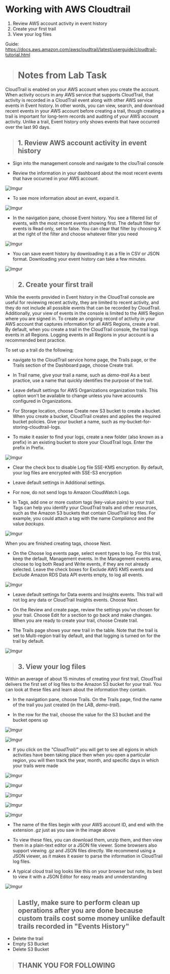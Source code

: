 #  Working with AWS Cloudtrail

1. Review AWS account activity in event history
2. Create your first trail
3. View your log files



Guide:
https://docs.aws.amazon.com/awscloudtrail/latest/userguide/cloudtrail-tutorial.html



> # Notes from Lab Task


CloudTrail is enabled on your AWS account when you create the account. When activity occurs in any AWS service that supports CloudTrail, that activity is recorded in a CloudTrail event along with other AWS service events in Event history. In other words, you can view, search, and download recent events in your AWS account before creating a trail, though creating a trail is important for long-term records and auditing of your AWS account activity. Unlike a trail, Event history only shows events that have occurred over the last 90 days.


> ## 1. Review AWS account activity in event history

* Sign into the management console and navigate to the clouTrail console

* Review the information in your dashboard about the most recent events that have occurred in your AWS account.

![Imgur](https://imgur.com/YmxA5mF.jpg)

* To see more information about an event, expand it.

![Imgur](https://imgur.com/Ocn92FL.jpg)



* In the navigation pane, choose Event history. You see a filtered list of events, with the most recent events showing first. The default filter for events is Read only, set to false. You can clear that filter by choosing X at the right of the filter and choose whatever filter you need

![Imgur](https://imgur.com/EWMhMbV.jpg)

* You can save event history by downloading it as a file in CSV or JSON format. Downloading your event history can take a few minutes.

![Imgur](https://imgur.com/femCs3P.jpg)

> ## 2. Create your first trail

While the events provided in Event history in the CloudTrail console are useful for reviewing recent activity, they are limited to recent activity, and they do not include all possible events that can be recorded by CloudTrail. Additionally, your view of events in the console is limited to the AWS Region where you are signed in. To create an ongoing record of activity in your AWS account that captures information for all AWS Regions, create a trail. By default, when you create a trail in the CloudTrail console, the trail logs events in all Regions. Logging events in all Regions in your account is a recommended best practice.

To set up a trail do the following;

* navigate to the CloudTrail service home page, the Trails page, or the Trails section of the Dashboard page, choose Create trail.

* In Trail name, give your trail a name, such as *demo-trail* As a best practice, use a name that quickly identifies the purpose of the trail.

* Leave default settings for AWS Organizations organization trails. This option won't be available to change unless you have accounts configured in Organizations.

* For Storage location, choose Create new S3 bucket to create a bucket. When you create a bucket, CloudTrail creates and applies the required bucket policies. Give your bucket a name, such as my-bucket-for-storing-cloudtrail-logs.

* To make it easier to find your logs, create a new folder (also known as a prefix) in an existing bucket to store your CloudTrail logs. Enter the prefix in Prefix.

![Imgur](https://imgur.com/QFCKRYp.jpg)

* Clear the check box to disable Log file SSE-KMS encryption. By default, your log files are encrypted with SSE-S3 encryption


* Leave default settings in Additional settings.

* For now, do not send logs to Amazon CloudWatch Logs.

* In Tags, add one or more custom tags (key-value pairs) to your trail. Tags can help you identify your CloudTrail trails and other resources, such as the Amazon S3 buckets that contain CloudTrail log files. For example, you could attach a tag with the name *Compliance* and the value *backups*.


![Imgur](https://imgur.com/ltkCUaV.jpg)

When you are finished creating tags, choose Next.

* On the Choose log events page, select event types to log. For this trail, keep the default, Management events. In the Management events area, choose to log both Read and Write events, if they are not already selected. Leave the check boxes for Exclude AWS KMS events and Exclude Amazon RDS Data API events empty, to log all events.

![Imgur](https://imgur.com/YGnrevG.jpg)



* Leave default settings for Data events and Insights events. This trail will not log any data or CloudTrail Insights events. Choose Next.

* On the Review and create page, review the settings you've chosen for your trail. Choose Edit for a section to go back and make changes. When you are ready to create your trail, choose Create trail.

* The Trails page shows your new trail in the table. Note that the trail is set to Multi-region trail by default, and that logging is turned on for the trail by default.


![Imgur](https://imgur.com/BlV3cX2.jpg)


> ## 3. View your log files


Within an average of about 15 minutes of creating your first trail, CloudTrail delivers the first set of log files to the Amazon S3 bucket for your trail. You can look at these files and learn about the information they contain.

* In the navigation pane, choose Trails. On the Trails page, find the name of the trail you just created (in the LAB, *demo-trail*).

* In the row for the trail, choose the value for the S3 bucket and the bucket opens up

![Imgur](https://imgur.com/XTkRy4w.jpg)

![Imgur](https://imgur.com/QiIXjO2.jpg)



* If you click on the *"CloudTrail/"* you will get to see all egions in which activities have been taking place then when you open a particular region, you will then track the year, month, and specific days in which your trails were made

![Imgur](https://imgur.com/zAscSJg.jpg)

![Imgur](https://imgur.com/8HlQGPc.jpg)

![Imgur](https://imgur.com/NcSLaf0.jpg)

![Imgur](https://imgur.com/llomtpn.jpg)

![Imgur](https://imgur.com/C3xtwel.jpg)

* The name of the files begin with your AWS account ID, and end with the extension *.gz* just as you saw in the image above

* To view these files, you can download them, unzip them, and then view them in a plain-text editor or a JSON file viewer. Some browsers also support viewing .gz and JSON files directly. We recommend using a JSON viewer, as it makes it easier to parse the information in CloudTrail log files.

* A typical cloud trail log looks like this on your browser but note, its best to view it with a JSON Editor for easy reads and unnderstanding

![Imgur](https://imgur.com/nBrVzPA.jpg)



> ## Lastly, make sure to perform clean up operations after you are done because custom trails cost some money unlike default trails recorded in "Events History"

* Delete the trail
* Empty S3 Bucket
* Delete S3 Bucket

>## THANK YOU FOR FOLLOWING